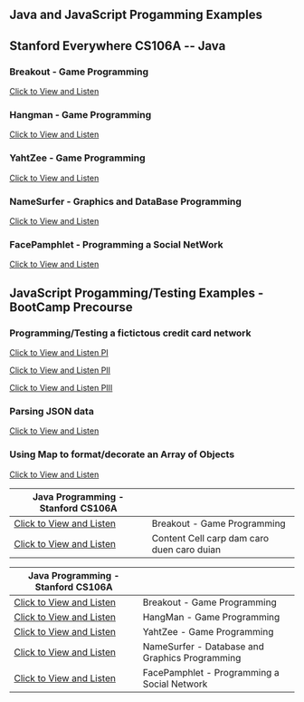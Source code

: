 ## Java and JavaScript Progamming Examples 

## Stanford Everywhere CS106A -- Java

### Breakout - Game Programming
[Click to View and Listen](https://brygit24.github.io/liveCoding/breakOut.mp4)
### Hangman - Game Programming
[Click to View and Listen](https://brygit24.github.io/liveCoding/hangMan.mp4)
### YahtZee - Game Programming
[Click to View and Listen](https://brygit24.github.io/liveCoding/yahtZee.mp4)
### NameSurfer - Graphics and DataBase Programming
[Click to View and Listen](https://brygit24.github.io/liveCoding/nameSurfer.mp4)
### FacePamphlet - Programming a Social NetWork
[Click to View and Listen](https://brygit24.github.io/liveCoding/facePamphlet.mp4)

## JavaScript Progamming/Testing Examples - BootCamp Precourse
### Programming/Testing a fictictous credit card network
[Click to View and Listen PI](https://brygit24.github.io/liveCoding/detectMochaPI.mp4)

[Click to View and Listen PII](https://brygit24.github.io/liveCoding/detectMochaPII.mp4)

[Click to View and Listen PIII](https://brygit24.github.io/liveCoding/detectMochaPIII.mp4)

### Parsing JSON data
[Click to View and Listen](https://brygit24.github.io/liveCoding/JSONCars.mp4)
### Using Map to format/decorate an Array of Objects
[Click to View and Listen](https://brygit24.github.io/liveCoding/renderShoes.mp4)

| Java Programming - Stanford CS106A             |  |
| ----------- | ---------------------- |
|[Click to View and Listen](https://brygit24.github.io/liveCoding/breakOut.mp4)  | Breakout - Game Programming  |
| [Click to View and Listen](https://brygit24.github.io/liveCoding/renderShoes.mp4) | Content Cell carp dam caro duen caro duian |

|Java Programming - Stanford CS106A   |   |
| ---             | ---                       |
|[Click to View and Listen](https://brygit24.github.io/liveCoding/breakOut.mp4)    | Breakout - Game Programming  |
|[Click to View and Listen](https://brygit24.github.io/liveCoding/hangMan.mp4)     | HangMan - Game Programming    |
|[Click to View and Listen](https://brygit24.github.io/liveCoding/yahtZee.mp4)     | YahtZee - Game Programming | 
|[Click to View and Listen](https://brygit24.github.io/liveCoding/nameSurfer.mp4)  | NameSurfer - Database and Graphics Programming  |
|[Click to View and Listen](https://brygit24.github.io/liveCoding/facePamphlet.mp4)| FacePamphlet - Programming a Social Network |  

